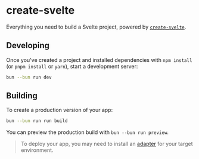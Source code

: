 # create-svelte

Everything you need to build a Svelte project, powered by [`create-svelte`](https://github.com/sveltejs/kit/tree/master/packages/create-svelte).


## Developing

Once you've created a project and installed dependencies with `npm install` (or `pnpm install` or `yarn`), start a development server:

```bash
bun --bun run dev
```

## Building

To create a production version of your app:

```bash
bun --bun run run build
```

You can preview the production build with `bun --bun run preview`.

> To deploy your app, you may need to install an [adapter](https://kit.svelte.dev/docs/adapters) for your target environment.
